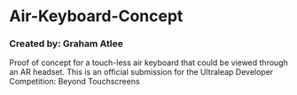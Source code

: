 # Air-Keyboard-Concept
### Created by: Graham Atlee
Proof of concept for a touch-less air keyboard that could be viewed through an AR headset. This is an official submission for the Ultraleap Developer Competition: Beyond Touchscreens
